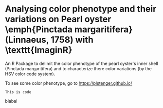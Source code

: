 # Analysing color phenotype and their variations on Pearl oyster \emph{Pinctada margaritifera} (Linnaeus, $1758$) with \texttt{ImaginR}
An R Package to delimit the color phenotype of the pearl oyster's inner shell (Pinctada margaritifera) and to characterize there color variations (by the HSV color code system).

To see some color phenotype, go to https://plstenger.github.io/

`This is code`

blabal
